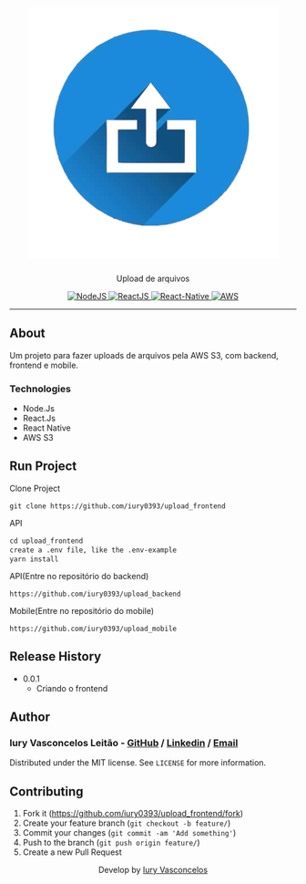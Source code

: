 <h1 align="center"><img src="./.gitdocs/logo.png" alt="Upload" /></h1>
<p align="center">Upload de arquivos</p>
<p align="center">
  <a href="https://nodejs.org/en/">
    <img src="https://img.shields.io/static/v1?label=Node&message=JS&color=blue?style=plastic&logo=Node.js" alt="NodeJS" />
  </a>
  <a href="https://reactjs.org/">
    <img src="https://img.shields.io/static/v1?label=React&message=JS&color=blue?style=plastic&logo=React" alt="ReactJS" />
  </a>
  <a href="https://reactnative.dev/">
    <img src="https://img.shields.io/static/v1?label=React&message=Native&color=blue?style=plastic&logo=React" alt="React-Native" />
  </a>
  <a href="https://aws.amazon.com/pt/console/">
    <img src="https://img.shields.io/static/v1?label=AWS&message=S3&color=orange?style=plastic&logo=Amazon" alt="AWS" />
  </a>
</p>

---

## About

Um projeto para fazer uploads de arquivos pela AWS S3, com backend, frontend e mobile.

### Technologies

<ul>
    <li>Node.Js</li>
    <li>React.Js</li>
    <li>React Native</li>
    <li>AWS S3</li>
</ul>

## Run Project

Clone Project

```git
git clone https://github.com/iury0393/upload_frontend
```

API

```ssh
cd upload_frontend
create a .env file, like the .env-example
yarn install
```

API(Entre no repositório do backend)

```ssh
https://github.com/iury0393/upload_backend
```

Mobile(Entre no repositório do mobile)

```ssh
https://github.com/iury0393/upload_mobile
```
## Release History

- 0.0.1
  - Criando o frontend

## Author

### Iury Vasconcelos Leitão - [GitHub](https://github.com/iury0393) / [Linkedin](https://www.linkedin.com/in/iury-vasconcelos-dev/) / [Email](mailto:iury0393@gmail.com)

Distributed under the MIT license. See `LICENSE` for more information.

## Contributing

1. Fork it (<https://github.com/iury0393/upload_frontend/fork>)
2. Create your feature branch (`git checkout -b feature/`)
3. Commit your changes (`git commit -am 'Add something'`)
4. Push to the branch (`git push origin feature/`)
5. Create a new Pull Request

<p align="center">Develop by <a href="https://github.com/iury0393">Iury Vasconcelos</a></p>